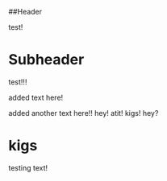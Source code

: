 ##Header

test!

# Subheader

test!!!

added text here!

added another text here!!
hey! atit! kigs! hey?
# kigs 

testing text!